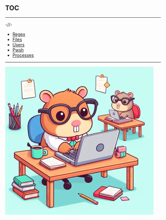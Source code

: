 ## TOC



------------------------------------------------------------------
-//-
- [Regex](regEX/README.md)
- [Files](X-Files/README.md)
- [Users](usrs/README.md)
- [Pwsh](pwsh/README.md)
- [Processes](proc/README.md)

-------------------------------------------------------------------

![](pik4a2.jfif)
